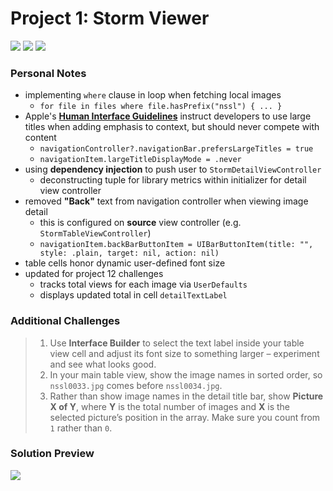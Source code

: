 # Project 1: Storm Viewer

[![](https://img.shields.io/badge/Hacking%20with%20iOS-2019.10.26-36A9AE?logo=gumroad)](https://www.hackingwithswift.com/store/hacking-with-ios) [![](https://img.shields.io/badge/Xcode-11.2-3d8af0?logo=xcode)](#) [![](https://img.shields.io/badge/Swift-5.1-FA7343?logo=swift)](#)

### Personal Notes
- implementing `where` clause in loop when fetching local images
    - `for file in files where file.hasPrefix("nssl") { ... }`
- Apple's [**Human Interface Guidelines**](https://developer.apple.com/design/human-interface-guidelines/) instruct developers to use large titles when adding emphasis to context, but should never compete with content
    - `navigationController?.navigationBar.prefersLargeTitles = true`
    - `navigationItem.largeTitleDisplayMode = .never`
- using **dependency injection** to push user to `StormDetailViewController`
    - deconstructing tuple for library metrics within initializer for detail view controller
- removed **"Back"** text from navigation controller when viewing image detail
    - this is configured on **source** view controller (e.g. `StormTableViewController`)
    - `navigationItem.backBarButtonItem = UIBarButtonItem(title: "", style: .plain, target: nil, action: nil)`
- table cells honor dynamic user-defined font size
- updated for project 12 challenges
    - tracks total views for each image via `UserDefaults`
    - displays updated total in cell `detailTextLabel`

### Additional Challenges
> 1. Use **Interface Builder** to select the text label inside your table view cell and adjust its font size to something larger – experiment and see what looks good.
> 2. In your main table view, show the image names in sorted order, so `nssl0033.jpg` comes before `nssl0034.jpg`.
> 3. Rather than show image names in the detail title bar, show **Picture X of Y**, where **Y** is the total number of images and **X** is the selected picture’s position in the array. Make sure you count from `1` rather than `0`.

### Solution Preview
<img src="https://user-images.githubusercontent.com/4438390/71638832-98b4d500-2c38-11ea-97f0-702c80fd98db.png">
